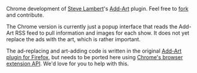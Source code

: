 Chrome development of [Steve Lambert][1]'s [Add-Art][2] plugin. Feel free to [fork][3] and contribute.

The Chrome version is currently just a popup interface that reads the Add-Art RSS feed to pull information and images for each show. It does not yet replace the ads with the art, which is rather important.

The ad-replacing and art-adding code is written in the original [Add-Art plugin for Firefox][2], but needs to be ported here using [Chrome's browser extension API][4]. We'd love for you to help with this.

[1]: http://visitsteve.com
[2]: http://github.com/slambert/add-art
[3]: https://github.com/coreytegeler/Add-Art-chrome/fork
[4]: https://developer.chrome.com/extensions
